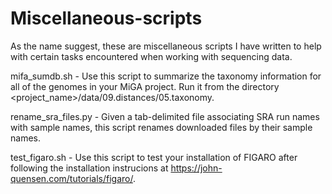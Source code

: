# Miscellaneous-scripts
As the name suggest, these are miscellaneous scripts I have written to help with certain tasks encountered when working with sequencing data.

mifa_sumdb.sh - Use this script to summarize the taxonomy information for all of the genomes in your MiGA project. Run it from the directory <project_name>/data/09.distances/05.taxonomy. 

rename_sra_files.py - Given a tab-delimited file associating SRA run names with sample names, this script renames downloaded files by their sample names.

test_figaro.sh - Use this script to test your installation of FIGARO after following the installation instrucions at https://john-quensen.com/tutorials/figaro/.
